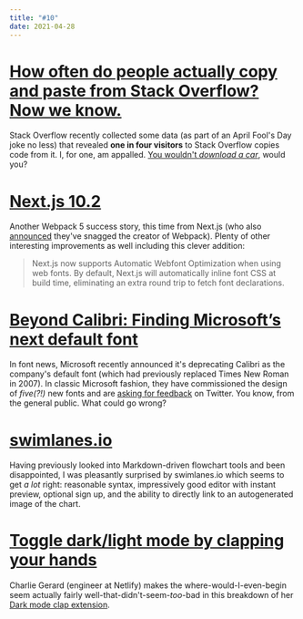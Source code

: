 ```yaml
---
title: "#10"
date: 2021-04-28
---
```

# [How often do people actually copy and paste from Stack Overflow? Now we know.](https://stackoverflow.blog/2021/04/19/how-often-do-people-actually-copy-and-paste-from-stack-overflow-now-we-know/)

Stack Overflow recently collected some data (as part of an April Fool's Day joke no less) that revealed **one in four visitors** to Stack Overflow copies code from it. I, for one, am appalled. [You wouldn't _download a car_](https://en.wikipedia.org/wiki/You_Wouldn%27t_Steal_a_Car), would you?

# [Next.js 10.2](https://nextjs.org/blog/next-10-2)

Another Webpack 5 success story, this time from Next.js (who also [announced](https://nextjs.org/blog/next-10-2#growing-the-team) they've snagged the creator of Webpack). Plenty of other interesting improvements as well including this clever addition:

> Next.js now supports Automatic Webfont Optimization when using web fonts. By default, Next.js will automatically inline font CSS at build time, eliminating an extra round trip to fetch font declarations.

# [Beyond Calibri: Finding Microsoft’s next default font](https://www.microsoft.com/en-us/microsoft-365/blog/2021/04/28/beyond-calibri-finding-microsofts-next-default-font/)

In font news, Microsoft recently announced it's deprecating Calibri as the company's default font (which had previously replaced Times New Roman in 2007). In classic Microsoft fashion, they have commissioned the design of _five(?!)_ new fonts and are [asking for feedback](https://twitter.com/Microsoft/status/1387421368581455874) on Twitter. You know, from the general public. What could go wrong?

# [swimlanes.io](https://swimlanes.io/)

Having previously looked into Markdown-driven flowchart tools and been disappointed, I was pleasantly surprised by swimlanes.io which seems to get _a lot_ right: reasonable syntax, impressively good editor with instant preview, optional sign up, and the ability to directly link to an autogenerated image of the chart.

# [Toggle dark/light mode by clapping your hands](https://charliegerard.dev/blog/toggle-dark-mode-clapping-hands-chrome-extension)

Charlie Gerard (engineer at Netlify) makes the where-would-I-even-begin seem actually fairly well-that-didn't-seem-_too_-bad in this breakdown of her [Dark mode clap extension](https://github.com/charliegerard/dark-mode-clap-extension).
